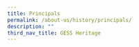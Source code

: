 ```yaml
---
title: Principals
permalink: /about-us/history/principals/
description: ""
third_nav_title: GESS Heritage
---
```

